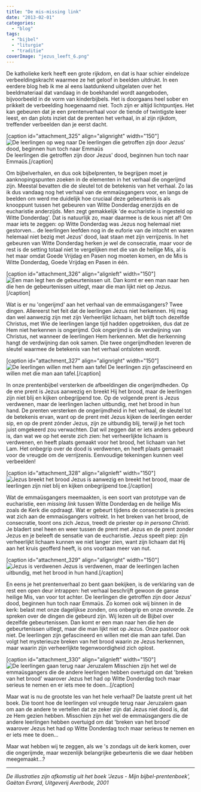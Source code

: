 ```yaml
---
title: "De mis-missing link"
date: "2013-02-01"
categories: 
  - "blog"
tags: 
  - "bijbel"
  - "liturgie"
  - "traditie"
coverImage: "jezus_leeft_6.png"
---
```


De katholieke kerk heeft een grote rijkdom, en dat is haar schier eindeloze verbeeldingskracht waarmee ze het geloof in beelden uitdrukt. In een eerdere blog heb ik me al eens laatdunkend uitgelaten over het beeldmateriaal dat vandaag in de boekhandel wordt aangeboden, bijvoorbeeld in de vorm van kinderbijbels. Het is doorgaans heel sober en prikkelt de verbeelding hoegenaamd niet. Toch zijn er altijd lichtpuntjes. Het kan gebeuren dat je een prentenverhaal voor de tiende of twintigste keer leest, en dan plots inziet dat de prenten het verhaal, in al zijn rijkdom, treffender verbeelden dan je eerst dacht.

\[caption id="attachment\_325" align="alignright" width="150"\]![De leerlingen op weg naar De leerlingen die getroffen zijn door Jezus' dood, beginnen hun toch naar Emmaüs](/wp-content/uploads/2014/12/jezus_leeft_1.png?w=150) De leerlingen die getroffen zijn door Jezus' dood, beginnen hun toch naar Emmaüs.\[/caption\]

Om bijbelverhalen, en dus ook bijbelprenten, te begrijpen moet je aanknopingspunten zoeken in de elementen in het verhaal die ongerijmd zijn. Meestal bevatten die de sleutel tot de betekenis van het verhaal. Zo las ik dus vandaag nog het verhaal van de emmaüsgangers voor, en langs de beelden om werd me duidelijk hoe cruciaal deze gebeurtenis is als knooppunt tussen het gebeuren van Witte Donderdag enerzijds en de eucharistie anderzijds. Men zegt gemakkelijk 'de eucharistie is ingesteld op Witte Donderdag'. Dat is natuurlijk zo, maar daarmee is de kous niet af! Om maar iets te zeggen: op Witte Donderdag was Jezus nog helemaal niet gestorven... de leerlingen leefden nog in de euforie van de intocht en waren helemaal niet bezig met Jezus' dood, laat staan met zijn verrijzenis. In het gebeuren van Witte Donderdag herken je wel de consecratie, maar voor de rest is de setting totaal niet te vergelijken met die van de heilige Mis, al is het maar omdat Goede Vrijdag en Pasen nog moeten komen, en de Mis is Witte Donderdag, Goede Vrijdag en Pasen in één.

\[caption id="attachment\_326" align="alignleft" width="150"\]![Een man legt hen de gebeurtenissen uit.](/wp-content/uploads/2014/12/jezus_leeft_2.png?w=150) Dan komt er een man naar hen die hen de gebeurtenissen uitlegt, maar die man lijkt niet op Jezus.\[/caption\]

Wat is er nu 'ongerijmd' aan het verhaal van de emmaüsgangers? Twee dingen. Allereerst het feit dat de leerlingen Jezus niet herkennen. Hij mag dan wel aanwezig zijn met zijn Verheerlijkt lichaam, het blijft toch dezelfde Christus, met Wie de leerlingen lange tijd hadden opgetrokken, dus dat ze Hem niet herkennen is ongerijmd. Ook ongerijmd is de verdwijning van Christus, net wanneer de leerlingen Hem herkennen. Met die herkenning hangt de verdwijning dan ook samen. Die twee ongerijmdheden leveren de sleutel waarmee de betekenis van het verhaal ontsloten wordt.

\[caption id="attachment\_327" align="alignright" width="150"\]![De leerlingen willen met hem aan tafel](/wp-content/uploads/2014/12/jezus_leeft_3.png?w=150) De leerlingen zijn gefascineerd en willen met die man aan tafel.\[/caption\]

In onze prentenbijbel versterken de afbeeldingen die ongerijmdheden. Op de ene prent is Jezus aanwezig en breekt Hij het brood, maar de leerlingen zijn niet blij en kijken onbegrijpend toe. Op de volgende prent is Jezus verdwenen, maar de leerlingen lachen uitbundig, met het brood in hun hand. De prenten versterken de ongerijmdheid in het verhaal, de sleutel tot de betekenis ervan, want op de prent mét Jezus kijken de leerlingen eerder sip, en op de prent zónder Jezus, zijn ze uitbundig blij, terwijl je het toch juist omgekeerd zou verwachten. Dat wil zeggen dat er iets anders gebeurd is, dan wat we op het eerste zich zien: het verheerlijkte lichaam is verdwenen, en heeft plaats gemaakt voor het brood, het lichaam van het Lam. Het onbegrip over de dood is verdwenen, en heeft plaats gemaakt voor de vreugde om de verrijzenis. Eenvoudige tekeningen kunnen veel verbeelden!

\[caption id="attachment\_328" align="alignleft" width="150"\]![Jezus breekt het brood](/wp-content/uploads/2014/12/jezus_leeft_4.png?w=150) Jezus is aanwezig en breekt het brood, maar de leerlingen zijn niet blij en kijken onbegrijpend toe.\[/caption\]

Wat de emmaüsgangers meemaakten, is een soort van prototype van de eucharistie, een _missing link_ tussen Witte Donderdag en de heilige Mis zoals de Kerk die opdraagt. Wat er gebeurt tijdens de consecratie is precies wat zich aan de emmaüsgangers voltrekt. In het breken van het brood, de consecratie, toont ons zich Jezus, treedt de priester op _in persona Christi_. Je bladert snel heen en weer tussen de prent met Jezus en de prent zonder Jezus en je beleeft de sensatie van de eucharistie. Jezus speelt piep: zijn verheerlijkt lichaam kunnen we niet langer zien, want zijn lichaam dat Hij aan het kruis geofferd heeft, is ons voortaan meer van nut.

\[caption id="attachment\_329" align="alignright" width="150"\]![Jezus is verdwenen](/wp-content/uploads/2014/12/jezus_leeft_5.png?w=150) Jezus is verdwenen, maar de leerlingen lachen uitbundig, met het brood in hun hand.\[/caption\]

En eens je het prentenverhaal zo bent gaan bekijken, is de verklaring van de rest een open deur intrappen: het verhaal beschrijft gewoon de ganse heilige Mis, van voor tot achter. De leerlingen die getroffen zijn door Jezus' dood, beginnen hun toch naar Emmaüs. Zo komen ook wij binnen in de kerk: belast met onze dagelijkse zonden, ons onbegrip en onze onvrede. Ze spreken over de dingen die gebeurd zijn. Wij lezen uit de Bijbel over dezelfde gebeurtenissen. Dan komt er een man naar hen die hen de gebeurtenissen uitlegt, maar die man lijkt niet op Jezus. Onze pastoor ook niet. De leerlingen zijn gefascineerd en willen met die man aan tafel. Dan volgt het mysterieuze breken van het brood waarin ze Jezus herkennen, maar waarin zijn verheerlijkte tegenwoordigheid zich oplost.

\[caption id="attachment\_330" align="alignleft" width="150"\]![De leerlingen gaan terug naar Jeruzalem](/wp-content/uploads/2014/12/jezus_leeft_6.png?w=150) Misschien zijn het wel de emmaüsgangers die de andere leerlingen hebben overtuigd om dat 'breken van het brood' waarover Jezus het had op Witte Donderdag toch maar serieus te nemen en er iets mee te doen...\[/caption\]

Maar wat is nu de grootste les van het hele verhaal? De laatste prent uit het boek. Die toont hoe de leerlingen vol vreugde terug naar Jeruzalem gaan om aan de andere te vertellen dat ze zeker zijn dat Jezus niet dood is, dat ze Hem gezien hebben. Misschien zijn het wel de emmaüsgangers die de andere leerlingen hebben overtuigd om dat 'breken van het brood' waarover Jezus het had op Witte Donderdag toch maar serieus te nemen en er iets mee te doen...

Maar wat hebben wij te zeggen, als we 's zondags uit de kerk komen, over die ongerijmde, maar wezenlijk belangrijke gebeurtenis die we daar hebben meegemaakt...?

* * *

_De illustraties zijn afkomstig uit het boek 'Jezus - Mijn bijbel-prentenboek', Gaëtan Evrard, Uitgeverij Averbode, 2001_
